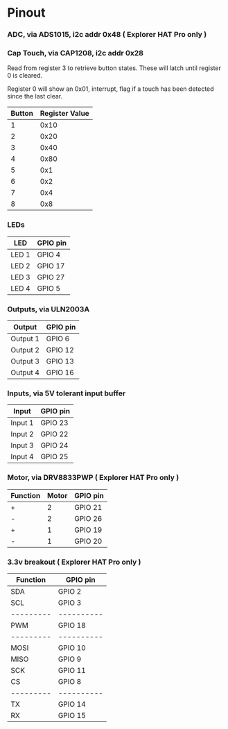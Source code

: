 # Pinout

### ADC, via ADS1015, i2c addr 0x48 ( Explorer HAT Pro only )

### Cap Touch, via CAP1208, i2c addr 0x28

Read from register 3 to retrieve button states. These will latch until register 0 is cleared.

Register 0 will show an 0x01, interrupt, flag if a touch has been detected since the last clear.

Button | Register Value
-------|-----------------
1      | 0x10
2      | 0x20
3      | 0x40
4      | 0x80
5      | 0x1
6      | 0x2
7      | 0x4
8      | 0x8

### LEDs

LED   | GPIO pin
------|--------
LED 1 | GPIO 4
LED 2 | GPIO 17
LED 3 | GPIO 27
LED 4 | GPIO 5

### Outputs, via ULN2003A

Output   | GPIO pin
---------|----------
Output 1 | GPIO 6
Output 2 | GPIO 12
Output 3 | GPIO 13
Output 4 | GPIO 16

### Inputs, via 5V tolerant input buffer

Input    | GPIO pin
---------|-----------
Input 1  | GPIO 23
Input 2  | GPIO 22
Input 3  | GPIO 24
Input 4  | GPIO 25

### Motor, via DRV8833PWP ( Explorer HAT Pro only )

Function | Motor | GPIO pin
---------|-------|-----------
    +    |   2   | GPIO 21
    -    |   2   | GPIO 26
    +    |   1   | GPIO 19
    -    |   1   | GPIO 20

### 3.3v breakout ( Explorer HAT Pro only )

Function | GPIO pin
---------|----------
SDA      | GPIO 2
SCL      | GPIO 3
---------|----------
PWM      | GPIO 18
---------|----------
MOSI     | GPIO 10
MISO     | GPIO 9
SCK      | GPIO 11
CS       | GPIO 8
---------|----------
TX       | GPIO 14
RX       | GPIO 15
